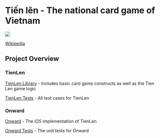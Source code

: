 # Tiến lên - The national card game of Vietnam
[![](https://api.travis-ci.org/rcedwards/TienLen.svg)](https://travis-ci.org/rcedwards/TienLen/)

[Wikipedia](https://en.wikipedia.org/wiki/Tiến_lên)

## Project Overview

### TienLen

[TienLen Library](./TienLen/) - Includes basic card game constructs as well as the Tien Len game logic

[TienLen Tests](./TienLenTests/) - All test cases for TienLen

### Onward

[Onward](./Onward/) - The iOS implementation of TienLen

[Onward Tests](./OnwardTests/) - The unit tests for Onward
